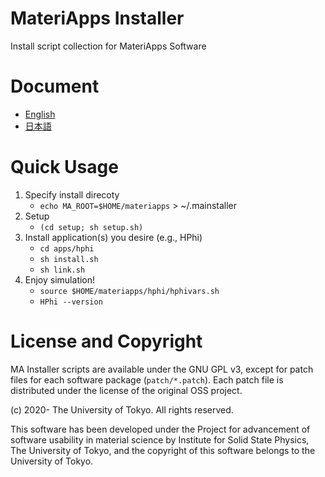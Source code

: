 # MateriApps Installer

Install script collection for MateriApps Software

# Document

- [English](https://wistaria.github.io/MateriAppsInstaller/manual/master/en/index.html)
- [日本語](https://wistaria.github.io/MateriAppsInstaller/manual/master/ja/index.html)

# Quick Usage

1. Specify install direcoty
    - `echo MA_ROOT=$HOME/materiapps` > ~/.mainstaller
2. Setup
    - `(cd setup; sh setup.sh)`
3. Install application(s) you desire (e.g., HPhi)
    - `cd apps/hphi`
    - `sh install.sh`
    - `sh link.sh`
4. Enjoy simulation!
    - `source $HOME/materiapps/hphi/hphivars.sh`
    - `HPhi --version`

# License and Copyright

MA Installer scripts are available under the GNU GPL v3, except for patch files for each software package (`patch/*.patch`).
Each patch file is distributed under the license of the original OSS project.

(c) 2020- The University of Tokyo. All rights reserved.

This software has been developed under the Project for advancement of software usability in material science by Institute for Solid State Physics, The University of Tokyo, and the copyright of this software belongs to the University of Tokyo.
